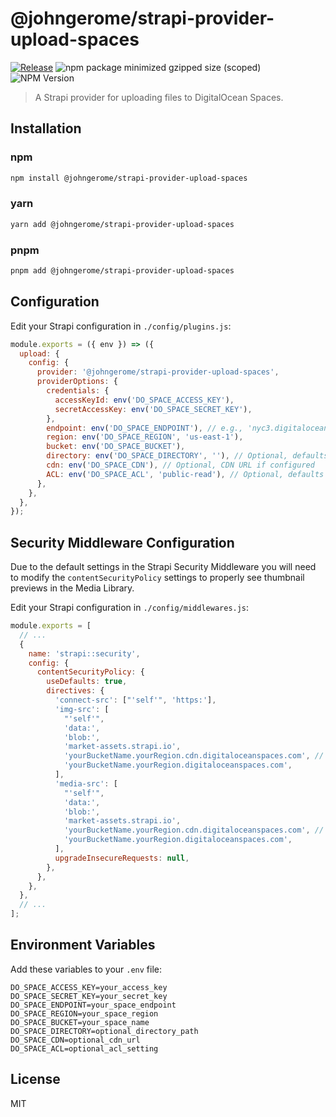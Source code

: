 # @johngerome/strapi-provider-upload-spaces

[![Release](https://github.com/johngerome/strapi-provider-upload-spaces/actions/workflows/release.yml/badge.svg)](https://github.com/johngerome/strapi-provider-upload-spaces/actions/workflows/release.yml)
![npm package minimized gzipped size (scoped)](https://img.shields.io/bundlejs/size/@johngerome/strapi-provider-upload-spaces%40latest)
![NPM Version](https://img.shields.io/npm/v/@johngerome/strapi-provider-upload-spaces)

> A Strapi provider for uploading files to DigitalOcean Spaces.


## Installation

### npm

```bash
npm install @johngerome/strapi-provider-upload-spaces
```

### yarn

```bash
yarn add @johngerome/strapi-provider-upload-spaces
```

### pnpm

```bash
pnpm add @johngerome/strapi-provider-upload-spaces
```

## Configuration

Edit your Strapi configuration in `./config/plugins.js`:

```javascript
module.exports = ({ env }) => ({
  upload: {
    config: {
      provider: '@johngerome/strapi-provider-upload-spaces',
      providerOptions: {
        credentials: {
          accessKeyId: env('DO_SPACE_ACCESS_KEY'),
          secretAccessKey: env('DO_SPACE_SECRET_KEY'),
        },
        endpoint: env('DO_SPACE_ENDPOINT'), // e.g., 'nyc3.digitaloceanspaces.com'
        region: env('DO_SPACE_REGION', 'us-east-1'),
        bucket: env('DO_SPACE_BUCKET'),
        directory: env('DO_SPACE_DIRECTORY', ''), // Optional, defaults to root
        cdn: env('DO_SPACE_CDN'), // Optional, CDN URL if configured
        ACL: env('DO_SPACE_ACL', 'public-read'), // Optional, defaults to 'public-read'
      },
    },
  },
});
```

## Security Middleware Configuration

Due to the default settings in the Strapi Security Middleware you will need to modify the `contentSecurityPolicy` settings to properly see thumbnail previews in the Media Library.

Edit your Strapi configuration in `./config/middlewares.js`:

```javascript
module.exports = [
  // ...
  {
    name: 'strapi::security',
    config: {
      contentSecurityPolicy: {
        useDefaults: true,
        directives: {
          'connect-src': ["'self'", 'https:'],
          'img-src': [
            "'self'",
            'data:',
            'blob:',
            'market-assets.strapi.io',
            'yourBucketName.yourRegion.cdn.digitaloceanspaces.com', // with CDN
            'yourBucketName.yourRegion.digitaloceanspaces.com',
          ],
          'media-src': [
            "'self'",
            'data:',
            'blob:',
            'market-assets.strapi.io',
            'yourBucketName.yourRegion.cdn.digitaloceanspaces.com', // with CDN
            'yourBucketName.yourRegion.digitaloceanspaces.com',
          ],
          upgradeInsecureRequests: null,
        },
      },
    },
  },
  // ...
];
```

## Environment Variables

Add these variables to your `.env` file:

```
DO_SPACE_ACCESS_KEY=your_access_key
DO_SPACE_SECRET_KEY=your_secret_key
DO_SPACE_ENDPOINT=your_space_endpoint
DO_SPACE_REGION=your_space_region
DO_SPACE_BUCKET=your_space_name
DO_SPACE_DIRECTORY=optional_directory_path
DO_SPACE_CDN=optional_cdn_url
DO_SPACE_ACL=optional_acl_setting
```

## License

MIT
